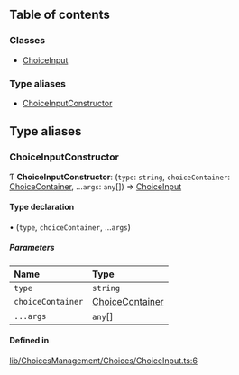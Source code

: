 ## Table of contents

### Classes

- [ChoiceInput](../wiki/Class-ChoiceInput)

### Type aliases

- [ChoiceInputConstructor](../wiki/Module-lib/ChoicesManagement/Choices/ChoiceInput#choiceinputconstructor)

## Type aliases

### ChoiceInputConstructor

Ƭ **ChoiceInputConstructor**: (`type`: `string`, `choiceContainer`: [ChoiceContainer](../wiki/Class-ChoiceContainer), ...`args`: `any`[]) => [ChoiceInput](../wiki/Class-ChoiceInput)

#### Type declaration

• (`type`, `choiceContainer`, ...`args`)

##### Parameters

| Name | Type |
| :------ | :------ |
| `type` | `string` |
| `choiceContainer` | [ChoiceContainer](../wiki/Class-ChoiceContainer) |
| `...args` | `any`[] |

#### Defined in

[lib/ChoicesManagement/Choices/ChoiceInput.ts:6](https://github.com/P0ulpy/Configurateur-OakAddins/blob/74cfff5/src/lib/ChoicesManagement/Choices/ChoiceInput.ts#L6)
